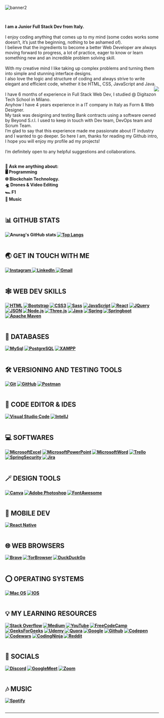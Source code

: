 ![banner2](https://user-images.githubusercontent.com/117380515/232106674-04099499-90f1-4ecc-b884-157e30a01020.png)
<br />

<br />
<p align="left"><b>I am a Junior Full Stack Dev from Italy.</b><br/><br/>I enjoy coding anything that comes up to my mind (some codes works some doesn’t, it’s just the beginning, nothing to be ashamed of).<br/>I believe that the ingredients to become a better Web Developer are always moving forward to progress, a lot of practice, eager to know or learn something new and an incredible problem solving skill.<br/><br/>With my creative mind I like taking up complex problems and turning them into simple and stunning interface designs.<br/>I also love the logic and structure of coding and always strive to write elegant and efficient code, whether it be HTML, CSS, JavaScript and Java.<br />
<img align="right" src="https://user-images.githubusercontent.com/117380515/232107093-430f109b-d3bf-4bf6-af99-1a2fce4e67fe.png"/>
<br/>I have 6 months of experience in Full Stack Web Dev, I studied @ Digitazon Tech School in Milano. <br/>Anyhow I have 4 years experience in a IT company in Italy as Form & Web Designer.<br/>My task was designing and testing Bank contracts using a software owned by Beyond S.r.l. I used to keep in touch with Dev team, DevOps team and Scrum Team.<br/>I’m glad to say that this experience made me passionate about IT industry and I wanted to go deeper. So here I am, thanks for reading my Github intro, I hope you will enjoy my profile ad my projects!<br/><br/>I’m definitely open to any helpful suggestions and collaborations.<br /><br />

 <b>💬 Ask me anything about:<br />
 🖥️ Programming<br />
 🌐 Blockchain Technology.<br />
 🛸 Drones & Video Editing<br />
 🏎️ F1<br />
 🎼 Music<br /><b></b><br/>
## 📊 **GITHUB STATS**
![Anurag's GitHub stats](https://github-readme-stats.vercel.app/api?username=andrewdevwild&show_icons=true&theme=tokyonight)
[![Top Langs](https://github-readme-stats-git-masterrstaa-rickstaa.vercel.app/api/top-langs/?username=andrewdevwild&theme=synthwave&layout=compact)](https://github.com/andrewdevwild/github-readme-stats)
<br />
<br />

## 🌏 **GET IN TOUCH WITH ME**
<a href="https://instagram.com/andrew___wild?igshid=YmMyMTA2M2Y="> 
    <img src="https://img.shields.io/badge/Instagram-E4405F?style=for-the-badge&logo=instagram&logoColor=white" title="Instagram"  alt="Instagram"/>
</a>
<a  href="https://www.linkedin.com/in/andrea-selvaggio-fullstackdev/">
    <img src="https://img.shields.io/badge/LinkedIn-0077B5?style=for-the-badge&logo=linkedin&logoColor=white" title="LinkedIn"  alt="LinkedIn"/>
</a>
<a href="mailto:andrew95wild@icloud.com"> 
    <img src="https://img.shields.io/badge/Gmail-D14836?style=for-the-badge&logo=gmail&logoColor=white" title="Gmail"  alt="Gmail"/>
</a>
<br />
<br />

## 🕸️ **WEB DEV SKILLS**
[![HTML](https://img.shields.io/badge/HTML5-E34F26?style=for-the-badge&logo=html5&logoColor=white "HTML")][repo]
[![Bootstrap](https://img.shields.io/badge/Bootstrap-563D7C?style=for-the-badge&logo=bootstrap&logoColor=white "Bootstrap")][repo]
[![CSS3](https://img.shields.io/badge/CSS3-1572B6?style=for-the-badge&logo=css3&logoColor=white "CSS")][repo]
[![Sass](https://img.shields.io/badge/Sass-CC6699?style=for-the-badge&logo=sass&logoColor=white "SASS")][repo]
[![JavaScript](https://img.shields.io/badge/JavaScript-F7DF1E?style=for-the-badge&logo=javascript&logoColor=black "JavaScript")][repo]
[![React](https://img.shields.io/badge/React-20232A?style=for-the-badge&logo=react&logoColor=61DAFB "React")][repo]
[![JQuery](https://img.shields.io/badge/jQuery-0769AD?style=for-the-badge&logo=jquery&logoColor=white "JQuery")][repo]
[![JSON](https://img.shields.io/badge/json-5E5C5C?style=for-the-badge&logo=json&logoColor=white "JSON")][repo]
[![Node.js](https://img.shields.io/badge/Node.js-43853D?style=for-the-badge&logo=node.js&logoColor=white "Nodejs")][repo]
[![Three.js](https://img.shields.io/badge/threejs-black?style=for-the-badge&logo=three.js&logoColor=white "Three.js")][repo]
[![Java](https://img.shields.io/badge/java-%23ED8B00.svg?style=for-the-badge&logo=java&logoColor=white "Java")][repo]
[![Spring](https://img.shields.io/badge/Spring-6DB33F?style=for-the-badge&logo=spring&logoColor=white "Spring")][repo]
[![Springboot](https://img.shields.io/badge/Spring_Boot-F2F4F9?style=for-the-badge&logo=spring-boot "Springboot")][repo]
[![Apache Maven](https://img.shields.io/badge/apache_maven-C71A36?style=for-the-badge&logo=apachemaven&logoColor=white "Apache Maven")][repo]
<br />
<br />
   
## 📅 **DATABASES**
[![MySql](https://img.shields.io/badge/MySQL-005C84?style=for-the-badge&logo=mysql&logoColor=white "MySql")][repo]
[![PostgreSQL](https://img.shields.io/badge/PostgreSQL-316192?style=for-the-badge&logo=postgresql&logoColor=white "PostgreSQL")][repo]
[![XAMPP](https://img.shields.io/badge/Xampp-F37623?style=for-the-badge&logo=xampp&logoColor=white "XAMPP")][repo]
<br />
<br />
   
## 🛠️ **VERSIONING AND TESTING TOOLS**
[![Git](https://img.shields.io/badge/git-%23F05033.svg?style=for-the-badge&logo=git&logoColor=white "Git")][repo]
[![GitHub](https://img.shields.io/badge/github-%23121011.svg?style=for-the-badge&logo=github&logoColor=white "GitHub")][repo]
[![Postman](https://img.shields.io/badge/Postman-FF6C37?style=for-the-badge&logo=postman&logoColor=white "Postman")][repo]
<br />
<br />
   
## 📄 **CODE EDITOR & IDES**
[![Visual Studio Code](https://img.shields.io/badge/VS%20Code-0078d7.svg?style=for-the-badge&logo=visual-studio-code&logoColor=white "Visual Studio Code")][repo]
[![IntellJ](https://img.shields.io/badge/IntelliJ_IDEA-000000.svg?style=for-the-badge&logo=intellij-idea&logoColor=white "IntellJ")][repo]
<br />
<br />
   
## 💻 **SOFTWARES**
[![MicrosoftExcel](https://img.shields.io/badge/Microsoft_Excel-217346?style=for-the-badge&logo=microsoft-excel&logoColor=white "Microsoft Excel")][repo]
[![MicrosoftPowerPoint](https://img.shields.io/badge/Microsoft_PowerPoint-B7472A?style=for-the-badge&logo=microsoft-powerpoint&logoColor=white "Microsoft PowerPoint")][repo]
[![MicrosoftWord](https://img.shields.io/badge/Microsoft_Word-2B579A?style=for-the-badge&logo=microsoft-word&logoColor=white "Microsoft Word")][repo]
[![Trello](https://img.shields.io/badge/Trello-0052CC?style=for-the-badge&logo=trello&logoColor=white "Trello")][repo]
[![SpringSecurity](https://img.shields.io/badge/Spring_Security-6DB33F?style=for-the-badge&logo=Spring-Security&logoColor=white "Spring Security")][repo]
[![Jira](https://img.shields.io/badge/Jira-0052CC?style=for-the-badge&logo=Jira&logoColor=white "Jira")][repo]
<br />
<br />
   
## 🪄 **DESIGN TOOLS**
[![Canva](https://img.shields.io/badge/Canva-%2300C4CC.svg?&style=for-the-badge&logo=Canva&logoColor=white "Canva")][repo]
[![Adobe Photoshop](https://img.shields.io/badge/adobe%20photoshop-%2331A8FF.svg?style=for-the-badge&logo=adobe%20photoshop&logoColor=white)][repo]
[![FontAwesome](https://img.shields.io/badge/Font_Awesome-339AF0?style=for-the-badge&logo=fontawesome&logoColor=white)][repo]
<br />
<br />

## 📱 **MOBILE DEV**
[![React Native](https://img.shields.io/badge/React_Native-20232A?style=for-the-badge&logo=react&logoColor=61DAFB "React Native")][repo]
<br />
<br />

## 🌐 **WEB BROWSERS**
[![Brave](https://img.shields.io/badge/Brave-FB542B?style=for-the-badge&logo=Brave&logoColor=white "Brave")][repo]
[![TorBrowser](https://img.shields.io/badge/Tor_Browser-7D4698?style=for-the-badge&logo=Tor-Browser&logoColor=white "Tor")][repo]
[![DuckDuckGo](https://img.shields.io/badge/DuckDuckGo-DE5833?style=for-the-badge&logo=DuckDuckGo&logoColor=white "DuckDuckGo")][repo]
<br />
<br />

## ⭕ **OPERATING SYSTEMS**
[![Mac OS](https://img.shields.io/badge/mac%20os-000000?style=for-the-badge&logo=apple&logoColor=white "Mac OS")][repo]
[![IOS](https://img.shields.io/badge/iOS-000000?style=for-the-badge&logo=ios&logoColor=white "IOS")][repo]
<br />
<br />

## 💡 **MY LEARNING RESOURCES**
[![Stack Overflow](https://img.shields.io/badge/Stack_Overflow-FE7A16?style=for-the-badge&logo=stack-overflow&logoColor=white)][sof]
[![Medium](https://img.shields.io/badge/Medium-12100E?style=for-the-badge&logo=medium&logoColor=white)][medium]
[![YouTube](https://img.shields.io/badge/YouTube-FF0000?style=for-the-badge&logo=youtube&logoColor=white)][youtube]
[![FreeCodeCamp](https://img.shields.io/badge/Freecodecamp-%23123.svg?&style=for-the-badge&logo=freecodecamp&logoColor=green)][fcc]
[![GeeksForGeeks](https://img.shields.io/badge/GeeksforGeeks-298D46?style=for-the-badge&logo=geeksforgeeks&logoColor=white)][gog]
[![Udemy](https://img.shields.io/badge/Udemy-A435F0?style=for-the-badge&logo=Udemy&logoColor=white)][udemy]
[![Quora](https://img.shields.io/badge/Quora-%23B92B27.svg?style=for-the-badge&logo=Quora&logoColor=white)][quora]
[![Google](https://img.shields.io/badge/google-4285F4?style=for-the-badge&logo=google&logoColor=white)][google]
[![Github](https://img.shields.io/badge/GitHub-100000?style=for-the-badge&logo=github&logoColor=white)][github]
[![Codepen](https://img.shields.io/badge/Codepen-000000?style=for-the-badge&logo=codepen&logoColor=white)][cpe]
[![Codewars](https://img.shields.io/badge/Codewars-B1361E?style=for-the-badge&logo=Codewars&logoColor=white)][cwa]
[![CodingNinja](https://img.shields.io/badge/coding%20ninjas-DD6620?style=for-the-badge&logo=codingninjas&logoColor=white)][cnj]
[![Reddit](https://img.shields.io/badge/Reddit-FF4500?style=for-the-badge&logo=reddit&logoColor=white)][rdt]
<br />
<br />

## 👾 **SOCIALS**
[![Discord](https://img.shields.io/badge/Discord-5865F2?style=for-the-badge&logo=discord&logoColor=white "Discord")][repo]
[![GoogleMeet](https://img.shields.io/badge/Google%20Meet-00897B?style=for-the-badge&logo=google-meet&logoColor=white "Google Meet")][repo]
[![Zoom](https://img.shields.io/badge/Zoom-2D8CFF?style=for-the-badge&logo=zoom&logoColor=white "Zoom")][repo]
<br />
<br />

## 🎶 MUSIC
[![Spotify](https://img.shields.io/badge/Spotify-1ED760?&style=for-the-badge&logo=spotify&logoColor=white "Spotify")][spo]
<br />
<br />

[medium]: https://www.medium.com/
[github]: https://www.github.com/
[google]: https://www.google.com
[youtube]: https://www.youtube.com
[quora]: https://www.quora.com/
[udemy]: https://www.udemy.com/
[gog]: https://www.geeksforgeeks.org/
[fcc]: https://www.freecodecamp.org/
[sof]: https://www.stackoverflow.com/
[repo]: https://www.github.com/andrewdevwild?tab=repositories
[cpe]: https://www.codepen.com
[cwa]: https://www.codewar.com
[cnj]: https://www.codingninja.com
[spo]: https://www.spotify.com
[rdt]: https://www.reddit.com
<hr />
